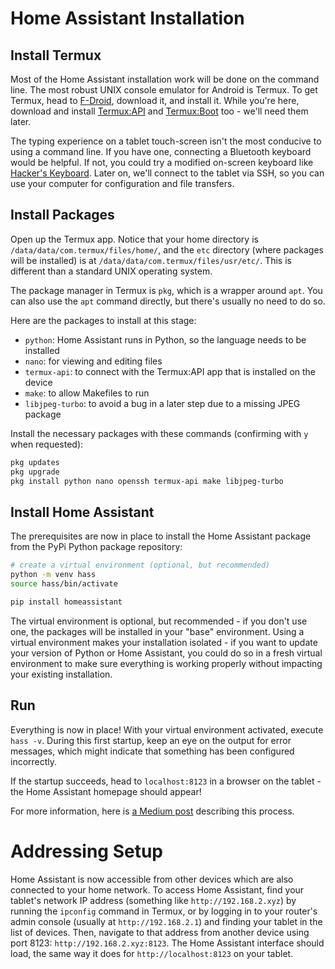 # Home Assistant Installation

## Install Termux
Most of the Home Assistant installation work will be done on the command line. The most robust UNIX console emulator for Android is Termux. To get Termux, head to [F-Droid](https://f-droid.org/en/packages/com.termux/), download it, and install it. While you're here, download and install [Termux:API](https://f-droid.org/en/packages/com.termux.api/) and [Termux:Boot](https://f-droid.org/en/packages/com.termux.boot) too - we'll need them later.

The typing experience on a tablet touch-screen isn't the most conducive to using a command line. If you have one, connecting a Bluetooth keyboard would be helpful. If not, you could try a modified on-screen keyboard like [Hacker's Keyboard](https://f-droid.org/en/packages/org.pocketworkstation.pckeyboard/). Later on, we'll connect to the tablet via SSH, so you can use your computer for configuration and file transfers.

## Install Packages
Open up the Termux app. Notice that your home directory is `/data/data/com.termux/files/home/`, and the `etc` directory (where packages will be installed) is at `/data/data/com.termux/files/usr/etc/`. This is different than a standard UNIX operating system.

The package manager in Termux is `pkg`, which is a wrapper around `apt`. You can also use the `apt` command directly, but there's usually no need to do so.

Here are the packages to install at this stage:
- `python`: Home Assistant runs in Python, so the language needs to be installed
- `nano`: for viewing and editing files
- `termux-api`: to connect with the Termux:API app that is installed on the device
- `make`: to allow Makefiles to run
- `libjpeg-turbo`: to avoid a bug in a later step due to a missing JPEG package

Install the necessary packages with these commands (confirming with `y` when requested):
```bash
pkg updates
pkg upgrade
pkg install python nano openssh termux-api make libjpeg-turbo
```

## Install Home Assistant
The prerequisites are now in place to install the Home Assistant package from the PyPi Python package repository:
```bash
# create a virtual environment (optional, but recommended)
python -m venv hass
source hass/bin/activate

pip install homeassistant
```

The virtual environment is optional, but recommended - if you don't use one, the packages will be installed in your "base" environment. Using a virtual environment makes your installation isolated - if you want to update your version of Python or Home Assistant, you could do so in a fresh virtual environment to make sure everything is working properly without impacting your existing installation.

## Run
Everything is now in place! With your virtual environment activated, execute `hass -v`. During this first startup, keep an eye on the output for error messages, which might indicate that something has been configured incorrectly.

If the startup succeeds, head to `localhost:8123` in a browser on the tablet - the Home Assistant homepage should appear!

For more information, here is [a Medium post](https://lucacesarano.medium.com/install-home-assistant-hass-on-android-no-root-fb65b2341126) describing this process.

# Addressing Setup
Home Assistant is now accessible from other devices which are also connected to your home network. To access Home Assistant, find your tablet's network IP address (something like `http://192.168.2.xyz`) by running the `ipconfig` command in Termux, or by logging in to your router's admin console (usually at `http://192.168.2.1`) and finding your tablet in the list of devices. Then, navigate to that address from another device using port 8123: `http://192.168.2.xyz:8123`. The Home Assistant interface should load, the same way it does for `http://localhost:8123` on your tablet.
